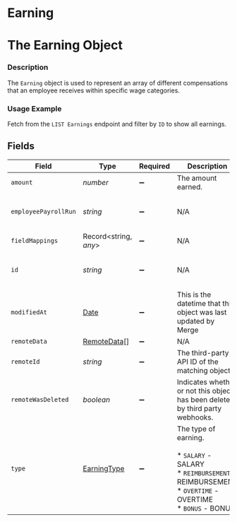 # Earning

# The Earning Object
### Description
The `Earning` object is used to represent an array of different compensations that an employee receives within specific wage categories.

### Usage Example
Fetch from the `LIST Earnings` endpoint and filter by `ID` to show all earnings.


## Fields

| Field                                                                                                                 | Type                                                                                                                  | Required                                                                                                              | Description                                                                                                           | Example                                                                                                               |
| --------------------------------------------------------------------------------------------------------------------- | --------------------------------------------------------------------------------------------------------------------- | --------------------------------------------------------------------------------------------------------------------- | --------------------------------------------------------------------------------------------------------------------- | --------------------------------------------------------------------------------------------------------------------- |
| `amount`                                                                                                              | *number*                                                                                                              | :heavy_minus_sign:                                                                                                    | The amount earned.                                                                                                    | 1002.34                                                                                                               |
| `employeePayrollRun`                                                                                                  | *string*                                                                                                              | :heavy_minus_sign:                                                                                                    | N/A                                                                                                                   | 35347df1-95e7-46e2-93cc-66f1191edca5                                                                                  |
| `fieldMappings`                                                                                                       | Record<string, *any*>                                                                                                 | :heavy_minus_sign:                                                                                                    | N/A                                                                                                                   |                                                                                                                       |
| `id`                                                                                                                  | *string*                                                                                                              | :heavy_minus_sign:                                                                                                    | N/A                                                                                                                   | babbced6-3a81-4775-8da2-490dc6385259                                                                                  |
| `modifiedAt`                                                                                                          | [Date](https://developer.mozilla.org/en-US/docs/Web/JavaScript/Reference/Global_Objects/Date)                         | :heavy_minus_sign:                                                                                                    | This is the datetime that this object was last updated by Merge                                                       | 2021-10-16T00:00:00Z                                                                                                  |
| `remoteData`                                                                                                          | [RemoteData](../../models/shared/remotedata.md)[]                                                                     | :heavy_minus_sign:                                                                                                    | N/A                                                                                                                   |                                                                                                                       |
| `remoteId`                                                                                                            | *string*                                                                                                              | :heavy_minus_sign:                                                                                                    | The third-party API ID of the matching object.                                                                        | 52802                                                                                                                 |
| `remoteWasDeleted`                                                                                                    | *boolean*                                                                                                             | :heavy_minus_sign:                                                                                                    | Indicates whether or not this object has been deleted by third party webhooks.                                        |                                                                                                                       |
| `type`                                                                                                                | [EarningType](../../models/shared/earningtype.md)                                                                     | :heavy_minus_sign:                                                                                                    | The type of earning.<br/><br/>* `SALARY` - SALARY<br/>* `REIMBURSEMENT` - REIMBURSEMENT<br/>* `OVERTIME` - OVERTIME<br/>* `BONUS` - BONUS | SALARY                                                                                                                |